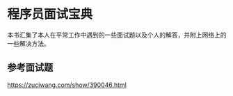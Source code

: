 # 程序员面试宝典

本书汇集了本人在平常工作中遇到的一些面试题以及个人的解答，并附上网络上的一些解决方法。

## 参考面试题

https://zuciwang.com/show/390046.html
